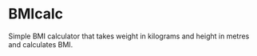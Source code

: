 # BMIcalc

Simple BMI calculator that takes weight in kilograms and height in metres and calculates BMI.
